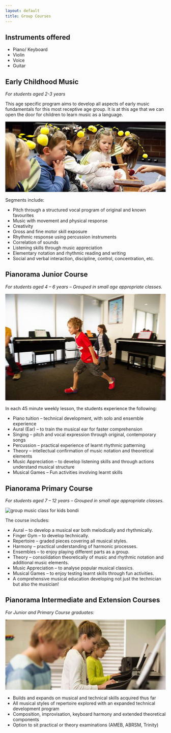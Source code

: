 ```yaml
---
layout: default
title: Group Courses
---
```


## Instruments offered
* Piano/ Keyboard
* Violin
* Voice
* Guitar

## Early Childhood Music

*For students aged 2-3 years*

This age specific program aims to develop all aspects of early music fundamentals for this most receptive age group. It is at this age that we can open the door for children to learn music as a language.

<img src="images/group_music_lessons_for_kids_bondi-1x.jpg" alt="group music lessons for kids bondi" class="w-100">

Segments include:

* Pitch through a structured vocal program of original and known favourites
* Music with movement and physical response
* Creativity
* Gross and fine motor skill exposure
* Rhythmic response using percussion instruments
* Correlation of sounds
* Listening skills through music appreciation
* Elementary notation and rhythmic reading and writing
* Social and verbal interaction, discipline, control, concentration, etc.

## Pianorama Junior Course  

*For students  aged  4 – 6 years – Grouped in small age appropriate classes.*

<img src="images/group_piano_lessons_bondi-1x.jpg" alt="group piano lessons bondi" class="w-100">

In each 45 minute weekly lesson, the students experience the following:
* Piano tuition – technical development, with solo and ensemble experience
* Aural (Ear) – to train the musical ear for faster comprehension
* Singing – pitch and vocal expression through original, contemporary songs
* Percussion – practical experience of learnt rhythmic patterning
* Theory – intellectual confirmation of music notation and theoretical elements
* Music Appreciation – to develop listening skills and through actions understand musical structure
* Musical Games – Fun activities involving learnt skills

## Pianorama Primary Course

*For students  aged  7 – 12 years – Grouped in small age appropriate classes.*

<img class="w-100" srcset="
images/group_music_class_for_kids_bondi-1x.jpg,
images/group_music_class_for_kids_bondi-2x.jpg,
images/group_music_class_for_kids_bondi-3x.jpg"
src="images/group_music_class_for_kids_bondi-1x.jpg" alt="group music class for kids bondi"/>

The course includes:
* Aural – to develop a musical ear both melodically and rhythmically.
* Finger Gym  – to develop technically.
* Repertoire  – graded pieces covering all musical styles.
* Harmony – practical understanding of harmonic processes.
* Ensembles – to enjoy playing different parts as a group.
* Theory – consolidation theoretically of music and rhythmic notation and additional music elements.
* Music Appreciation – to analyse popular musical classics.
* Musical Games – to enjoy testing learnt skills through fun activities.
* A comprehensive musical education developing not just the technician but also the musician!

## Pianorama Intermediate and Extension Courses

*For Junior and Primary Course graduates:*

<img src="images/piano_lessons_bondi-1x.jpg" alt="piano lessons bondi" class="w-100">

* Builds and expands on musical and technical skills acquired thus far
* All musical styles of repertoire explored with an expanded technical development program
* Composition, improvisation, keyboard harmony and extended theoretical components
* Option to sit practical or theory examinations (AMEB, ABRSM, Trinity)
